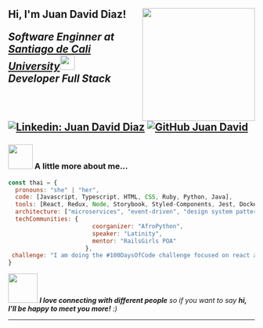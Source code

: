 <h2> Hi, I'm Juan David Diaz!
<img align='right' src="https://media.giphy.com/media/ieyl9zmCjO4b4t6qoY/giphy.gif" width="230">
<p><em>Software Enginner at <a href="http://www.unb.br">Santiago de Cali University</a><img src="https://media.giphy.com/media/fYSnHlufseco8Fh93Z/giphy.gif" width="30"></br>Developer Full Stack </em></p>

[![Linkedin: Juan David Diaz](https://img.shields.io/badge/-thaianebraga-blue?style=flat-square&logo=Linkedin&logoColor=white&link=https://www.linkedin.com/in/jdiaz2209/)](https://www.linkedin.com/in/jdiaz2209/)
[![GitHub Juan David](https://img.shields.io/github/followers/thaiane?label=follow&style=social)](https://github.com/jdiaz22009)


### <img src="https://media.giphy.com/media/VgCDAzcKvsR6OM0uWg/giphy.gif" width="50"> A little more about me...  

```javascript
const thai = {
  pronouns: "she" | "her",
  code: [Javascript, Typescript, HTML, CSS, Ruby, Python, Java],
  tools: [React, Redux, Node, Storybook, Styled-Components, Jest, Docker],
  architecture: ["microservices", "event-driven", "design system pattern"],
  techCommunities: {
                        coorganizer: "AfroPython",
                        speaker: "Latinity",
                        mentor: "RailsGirls POA"
                      },
 challenge: "I am doing the #100DaysOfCode challenge focused on react and typescript"
}
```

<img src="https://media.giphy.com/media/LnQjpWaON8nhr21vNW/giphy.gif" width="60"> <em><b>I love connecting with different people</b> so if you want to say <b>hi, I'll be happy to meet you more!</b> :)</em>

---
